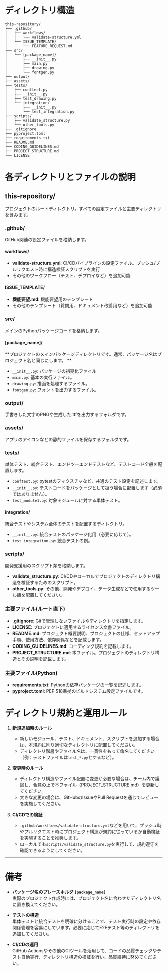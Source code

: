 # ディレクトリ構造
```
this-repository/  
├── .github/  
│   ├── workflows/  
│   │   └── validate-structure.yml  
│   └── ISSUE_TEMPLATE/  
│       └── FEATURE_REQUEST.md  
├── src/  
│   └── [package_name]/  
│       ├── __init__.py  
│       ├── main.py  
│       ├── drawing.py  
│       └── fontgen.py  
├── output/  
├── assets/  
├── tests/  
│   ├── conftest.py  
│   ├── __init__.py 
│   ├── test_drawing.py  
│   └── integration/  
│       ├── __init__.py
│       └── test_integration.py  
├── scripts/  
│   ├── validate_structure.py  
│   └── other_tools.py 
├── .gitignore  
├── pyproject.toml  
├── requirements.txt
├── README.md
├── CODING_GUIDELINES.md
├── PROJECT_STRUCTURE.md
└── LICENSE

```
# 各ディレクトリとファイルの説明

## this-repository/
プロジェクトのルートディレクトリ。すべての設定ファイルと主要ディレクトリを含みます。

### .github/
GitHub関連の設定ファイルを格納します。

#### workflows/
- **validate-structure.yml**: CI/CDパイプラインの設定ファイル。プッシュ/プルリクエスト時に構造検証スクリプトを実行
- その他のワークフロー（テスト、デプロイなど）を追加可能

#### ISSUE_TEMPLATE/
- **機能要望.md**: 機能要望用のテンプレート
- その他のテンプレート（質問用、ドキュメント改善用など）を追加可能

### src/
メインのPythonパッケージコードを格納します。
#### **[package_name]/**
**プロジェクトのメインパッケージディレクトリです。通常、パッケージ名はプロジェクト名と同じにします。  **
  - `__init__.py`: パッケージの初期化ファイル
  - `main.py`: 基本の実行ファイル。  
  - `drawing.py`: 描画を処理するファイル。  
  - `fontgen.py`: フォントを出力するファイル。  


### output/
手書きした文字のPNGや生成した.ttfを出力するフォルダです。

### assets/
アプリのアイコンなどの静的ファイルを保存するフォルダです。

### tests/
単体テスト、統合テスト、エンドツーエンドテストなど、テストコード全般を配置します。

- `conftest.py`: pytestのフィクスチャなど、共通のテスト設定を記述します。  
- `__init__.py`: テストコードをパッケージとして扱う場合に配置します（必須ではありません）。  
- `test_module1.py`: 対象モジュールに対する単体テスト。  
#### integration/
統合テストやシステム全体のテストを配置するディレクトリ。  

- `__init__.py`: 統合テストのパッケージ化用（必要に応じて）。  
- `test_integration.py`: 統合テストの例。


### scripts/
開発支援用のスクリプト類を格納します。
- **validate_structure.py**: CI/CDやローカルでプロジェクトのディレクトリ構造を検証するためのスクリプト。
- **other_tools.py**: その他、開発やデプロイ、データ生成などで使用するツール類を配置してください。

### 主要ファイル(ルート直下) 
- **.gitignore**: Gitで管理しないファイルやディレクトリを指定します。
- **LICENSE**: プロジェクトに適用するライセンス文書ファイル。
- **README.md**: プロジェクト概要説明、プロジェクトの仕様、セットアップ手順、使用方法、依存関係などを記載します。
- **CODING_GUIDELINES.md**: コーディング規約を記載します。
- **PROJECT_STRUCTURE.md**: 本ファイル。プロジェクトのディレクトリ構造とその説明を記載します。 

### 主要ファイル(Python)
- **requirements.txt**: Pythonの依存パッケージの一覧を記述します。
- **pyproject.toml**: PEP 518準拠のビルドシステム設定ファイルです。

# ディレクトリ規約と運用ルール

1. **新規追加時のルール**  
   - 新しいモジュール、テスト、ドキュメント、スクリプトを追加する場合は、本規約に則り適切なディレクトリに配置してください。  
   - ディレクトリ階層やファイル名は、一貫性をもって命名してください（例：テストファイルは`test_*.py`とするなど）。

2. **変更時のルール**  
   - ディレクトリ構造やファイル配置に変更が必要な場合は、チーム内で議論し、合意の上で本ファイル（PROJECT_STRUCTURE.md）を更新してください。  
   - 大きな変更の場合は、GitHubのIssueやPull Requestを通じてレビューを実施してください。

3. **CI/CDでの検証**  
   - `.github/workflows/validate-structure.yml`などを用いて、プッシュ時やプルリクエスト時にプロジェクト構造が規約に従っているか自動検証を実施することを推奨します。  
   - ローカルでも`scripts/validate_structure.py`を実行して、規約遵守を確認できるようにしてください。


---

# 備考

- **パッケージ名のプレースホルダ `[package_name]`**  
  実際のプロジェクト作成時には、プロジェクト名に合わせたディレクトリ名に置き換えてください。

- **テストの構造**  
  単体テストと統合テストを明確に分けることで、テスト実行時の設定や依存関係管理を容易にしています。必要に応じてE2Eテスト等のディレクトリを追加してください。

- **CI/CDの運用**  
  GitHub Actionsやその他のCIツールを活用して、コードの品質チェックやテスト自動実行、ディレクトリ構造の検証を行い、品質維持に努めてください。
